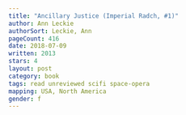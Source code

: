 ```yaml
---
title: "Ancillary Justice (Imperial Radch, #1)"
author: Ann Leckie
authorSort: Leckie, Ann
pageCount: 416
date: 2018-07-09
written: 2013
stars: 4
layout: post
category: book
tags: read unreviewed scifi space-opera
mapping: USA, North America
gender: f
---
```


